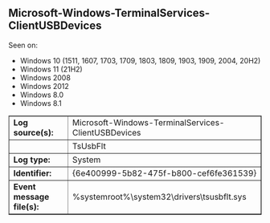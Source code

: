 ## Microsoft-Windows-TerminalServices-ClientUSBDevices

Seen on:
* Windows 10 (1511, 1607, 1703, 1709, 1803, 1809, 1903, 1909, 2004, 20H2)
* Windows 11 (21H2)
* Windows 2008
* Windows 2012
* Windows 8.0
* Windows 8.1

<table border="1" class="docutils">
  <tbody>
    <tr>
      <td><b>Log source(s):</b></td>
      <td>Microsoft-Windows-TerminalServices-ClientUSBDevices</td>
    </tr>
    <tr>
      <td>&nbsp;</td>
      <td>TsUsbFlt</td>
    </tr>
    <tr>
      <td><b>Log type:</b></td>
      <td>System</td>
    </tr>
    <tr>
      <td><b>Identifier:</b></td>
      <td>{6e400999-5b82-475f-b800-cef6fe361539}</td>
    </tr>
    <tr>
      <td><b>Event message file(s):</b></td>
      <td>%systemroot%\system32\drivers\tsusbflt.sys</td>
    </tr>
  </tbody>
</table>

&nbsp;

